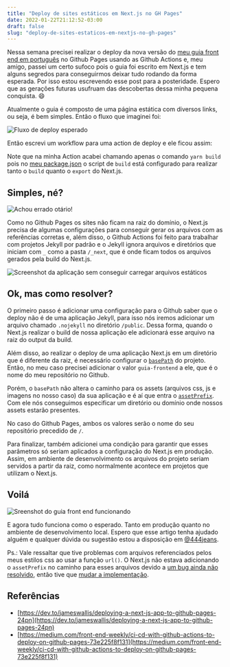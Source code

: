 ```yaml
---
title: "Deploy de sites estáticos em Next.js no GH Pages"
date: 2022-01-22T21:12:52-03:00
draft: false
slug: "deploy-de-sites-estaticos-em-nextjs-no-gh-pages"
---
```


Nessa semana precisei realizar o deploy da nova versão do [meu guia front end em português](https://jlcarvalho.github.io/guia-frontend/) no Github Pages usando as Github Actions e, meu amigo, passei um certo sufoco pois o guia foi escrito em Next.js e tem alguns segredos para conseguirmos deixar tudo rodando da forma esperada. Por isso estou escrevendo esse post para a posteridade. Espero que as gerações futuras usufruam das descobertas dessa minha pequena conquista. 😄

Atualmente o guia é composto de uma página estática com diversos links, ou seja, é bem simples. Então o fluxo que imaginei foi:

![Fluxo de deploy esperado](https://user-images.githubusercontent.com/1238663/150659544-61884b7f-adf5-48fc-8c44-a35614e642c6.png)

Então escrevi um workflow para uma action de deploy e ele ficou assim:

<script src="https://gist.github.com/jlcarvalho/407edac3428ecc53747304cad93b791b.js?file=deploy.yml"></script>

Note que na minha Action acabei chamando apenas o comando `yarn build` pois no [meu package.json](https://github.com/jlcarvalho/guia-frontend/blob/master/package.json) o script de `build` está configurado para realizar tanto o `build` quanto o `export` do Next.js.

## Simples, né?

![Achou errado otário!](https://user-images.githubusercontent.com/1238663/150659537-fd6062dd-2c6a-4cb9-97ab-f12690edc673.gif)

Como no Github Pages os sites não ficam na raiz do domínio, o Next.js precisa de algumas configurações para conseguir gerar os arquivos com as referências corretas e, além disso, o Github Actions foi feito para trabalhar com projetos Jekyll por padrão e o Jekyll ignora arquivos e diretórios que iniciam com `_` como a pasta `/_next`, que é onde ficam todos os arquivos gerados pela build do Next.js.

![Screenshot da aplicação sem conseguir carregar arquivos estáticos](https://user-images.githubusercontent.com/1238663/150659547-9d1a502c-dbfb-451b-bbfb-980c7e4f2203.png)

## Ok, mas como resolver?

O primeiro passo é adicionar uma configuração para o Github saber que o deploy não é de uma aplicação Jekyll, para isso nós iremos adicionar um arquivo chamado `.nojekyll` no diretório `/public`. Dessa forma, quando o Next.js realizar o build de nossa aplicação ele adicionará esse arquivo na raiz do output da build.

Além disso, ao realizar o deploy de uma aplicação Next.js em um diretório que é diferente da raiz, é necessário configurar o [`basePath`](https://nextjs.org/docs/api-reference/next.config.js/basepath) do projeto. Então, no meu caso precisei adicionar o valor `guia-frontend` a ele, que é o nome do meu repositório no Github.

Porém, o `basePath` não altera o caminho para os assets (arquivos css, js e imagens no nosso caso) da sua aplicação e é aí que entra o [`assetPrefix`](https://nextjs.org/docs/api-reference/next.config.js/cdn-support-with-asset-prefix). Com ele nós conseguimos especificar um diretório ou domínio onde nossos assets estarão presentes. 

No caso do Github Pages, ambos os valores serão o nome do seu repositório precedido de `/`.

<script src="https://gist.github.com/jlcarvalho/407edac3428ecc53747304cad93b791b.js?file=next.config.js"></script>

Para finalizar, também adicionei uma condição para garantir que esses parâmetros só seriam aplicados a configuração do Next.js em produção. Assim, em ambiente de desenvolvimento os arquivos do projeto seriam servidos a partir da raiz, como normalmente acontece em projetos que utilizam o Next.js.

## Voilá

![Sreenshot do guia front end funcionando](https://user-images.githubusercontent.com/1238663/150659561-c08d0e29-0012-4fe2-b334-700d2f915d20.png)

E agora tudo funciona como o esperado. Tanto em produção quanto no ambiente de desenvolvimento local. Espero que esse artigo tenha ajudado alguém e qualquer dúvida ou sugestão estou a disposição em [@444jeans](https://twitter.com/444jeans).

Ps.: Vale ressaltar que tive problemas com arquivos referenciados pelos meus estilos css ao usar a função `url()`. O Next.js não estava adicionando o `assetPrefix` no caminho para esses arquivos devido a [um bug ainda não resolvido](https://github.com/vercel/next.js/issues/24952), então tive que [mudar a implementação](https://github.com/jlcarvalho/guia-frontend/commit/b3b9245625eb9acf511a3c960ded0b17c12624f0).

## Referências

- [https://dev.to/jameswallis/deploying-a-next-js-app-to-github-pages-24pn](https://dev.to/jameswallis/deploying-a-next-js-app-to-github-pages-24pn)
- [https://medium.com/front-end-weekly/ci-cd-with-github-actions-to-deploy-on-github-pages-73e225f8f131](https://medium.com/front-end-weekly/ci-cd-with-github-actions-to-deploy-on-github-pages-73e225f8f131)

